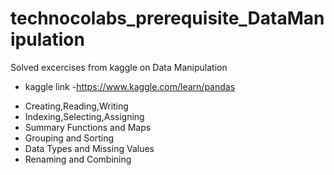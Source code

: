 # technocolabs_prerequisite_DataManipulation
Solved excercises from kaggle on Data Manipulation
- kaggle link -https://www.kaggle.com/learn/pandas


* Creating,Reading,Writing
* Indexing,Selecting,Assigning
* Summary Functions and Maps
* Grouping and Sorting
* Data Types and Missing Values
* Renaming and Combining

